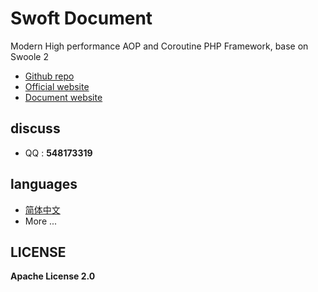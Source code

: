 # Swoft Document

Modern High performance AOP and Coroutine PHP Framework, base on Swoole 2 

- [Github repo](https://github.com/swoft-cloud/swoft)
- [Official website](https://www.swoft.org/)
- [Document website](https://doc.swoft.org/)

## discuss

- QQ : **548173319**

## languages

- [简体中文](./zh-CN)
- More ...

## LICENSE

**Apache License 2.0**
